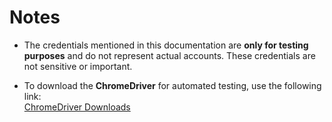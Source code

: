 # Notes

- The credentials mentioned in this documentation are **only for testing purposes** and do not represent actual accounts. These credentials are not sensitive or important.

- To download the **ChromeDriver** for automated testing, use the following link:  
  [ChromeDriver Downloads](https://developer.chrome.com/docs/chromedriver/downloads/version-selection?hl=id)

